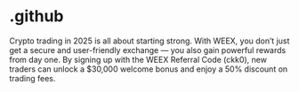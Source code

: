 # .github
Crypto trading in 2025 is all about starting strong. With WEEX, you don’t just get a secure and user-friendly exchange — you also gain powerful rewards from day one. By signing up with the WEEX Referral Code (ckk0), new traders can unlock a $30,000 welcome bonus and enjoy a 50% discount on trading fees.
